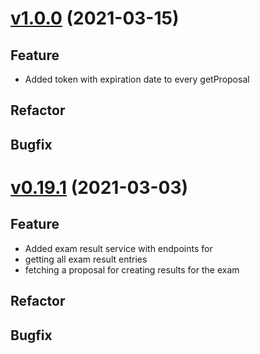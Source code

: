 # [v1.0.0](https://github.com/upb-uc4/University-Credits-4.0/compare/examresult-v0.19.1...examresult-v1.0.0) (2021-03-15)
## Feature
- Added token with expiration date to every getProposal
## Refactor
## Bugfix

# [v0.19.1](https://github.com/upb-uc4/University-Credits-4.0/compare/examresult-v0.19.1...examresult-v0.19.1) (2021-03-03)
## Feature
 - Added exam result service with endpoints for
  - getting all exam result entries
  - fetching a proposal for creating results for the exam
## Refactor
## Bugfix
